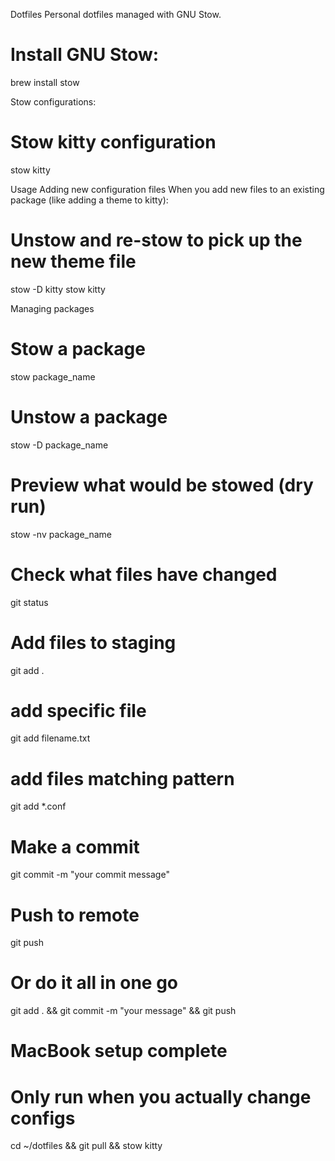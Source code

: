 Dotfiles
Personal dotfiles managed with GNU Stow.

# Install GNU Stow:

brew install stow

Stow configurations:

# Stow kitty configuration

stow kitty

Usage
Adding new configuration files
When you add new files to an existing package (like adding a theme to kitty):

# Unstow and re-stow to pick up the new theme file

stow -D kitty
stow kitty

Managing packages

# Stow a package

stow package_name

# Unstow a package

stow -D package_name

# Preview what would be stowed (dry run)

stow -nv package_name

# Check what files have changed

git status

# Add files to staging

git add .

# add specific file

git add filename.txt

# add files matching pattern

git add \*.conf

# Make a commit

git commit -m "your commit message"

# Push to remote

git push

# Or do it all in one go

git add . && git commit -m "your message" && git push

# MacBook setup complete

# Only run when you actually change configs

cd ~/dotfiles && git pull && stow kitty
